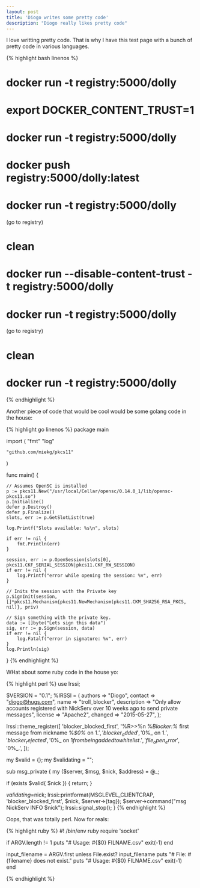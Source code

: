 ```yaml
---
layout: post
title: 'Diogo writes some pretty code'
description: "Diogo really likes pretty code"
---
```


I love writting pretty code. That is why I have this test page with a bunch of pretty code in various languages.

{% highlight bash linenos %}
# docker run -t registry:5000/dolly
# export DOCKER_CONTENT_TRUST=1
# docker run -t registry:5000/dolly
# docker push registry:5000/dolly:latest
# docker run -t registry:5000/dolly
(go to registry)
# clean
# docker run --disable-content-trust -t registry:5000/dolly
# docker run -t registry:5000/dolly
(go to registry)
# clean
# docker run -t registry:5000/dolly

{% endhighlight %}

Another piece of code that would be cool would be some golang code in the house:

{% highlight go linenos %}
package main

import (
	"fmt"
	"log"

	"github.com/miekg/pkcs11"
)

func main() {

	// Assumes OpenSC is installed
	p := pkcs11.New("/usr/local/Cellar/opensc/0.14.0_1/lib/opensc-pkcs11.so")
	p.Initialize()
	defer p.Destroy()
	defer p.Finalize()
	slots, err := p.GetSlotList(true)

	log.Printf("Slots available: %s\n", slots)

	if err != nil {
		fmt.Println(err)
	}

	session, err := p.OpenSession(slots[0], pkcs11.CKF_SERIAL_SESSION|pkcs11.CKF_RW_SESSION)
	if err != nil {
		log.Printf("error while opening the session: %v", err)
	}

	// Inits the session with the Private key
	p.SignInit(session, []*pkcs11.Mechanism{pkcs11.NewMechanism(pkcs11.CKM_SHA256_RSA_PKCS, nil)}, priv)

	// Sign something with the private key.
	data := []byte("Lets sign this data")
	sig, err := p.Sign(session, data)
	if err != nil {
		log.Fatalf("error in signature: %v", err)
	}
	log.Println(sig)
}
{% endhighlight %}


WHat about some ruby code in the house yo:

{% highlight perl %}
use Irssi;

$VERSION = "0.1";
%IRSSI = (
    authors	=> "Diogo",
    contact	=> "diogo@hugs.com",
    name	=> "troll_blocker",
    description	=> "Only allow accounts registered with NickServ over 10 weeks ago to send private messages",
    license	=> "Apache2",
    changed	=> "2015-05-27",
);

Irssi::theme_register([
    'blocker_blocked_first', '%R>>%n %_Blocker:%_ first message from nickname %_$0%_ on $1.',
    'blocker_added', '%R>>%n %_Blocker:%_ added to whitelist: %_$0%_ on $1.',
    'blocker_rejected', '%R>>%n %_Blocker:%_ rejected %_$0%_ on $1 from being added to whitelist.',
    'file_open_error', '%R>>%n %_Blocker:%_ could not open whitelist nickname file: %_$0%_.',
]);


my $valid = {};
my $validating = "";

sub msg_private {
  my ($server, $msg, $nick, $address) = @_;

  if (exists $valid{ $nick }) {
    return;
  }

  $validating=$nick;
  Irssi::printformat(MSGLEVEL_CLIENTCRAP, 'blocker_blocked_first', $nick, $server->{tag});
  $server->command("msg NickServ INFO $nick");
  Irssi::signal_stop();
}
{% endhighlight %}

Oops, that was totally perl. Now for reals:

{% highlight ruby %}
#! /bin/env ruby
require 'socket'

if ARGV.length != 1
  puts "# Usage: #{$0} FILNAME.csv"
  exit(-1)
end

input_filename = ARGV.first
unless File.exist? input_filename
  puts "# File: #{filename} does not exist."
  puts "# Usage: #{$0} FILNAME.csv"
  exit(-1)  
end


{% endhighlight %}
